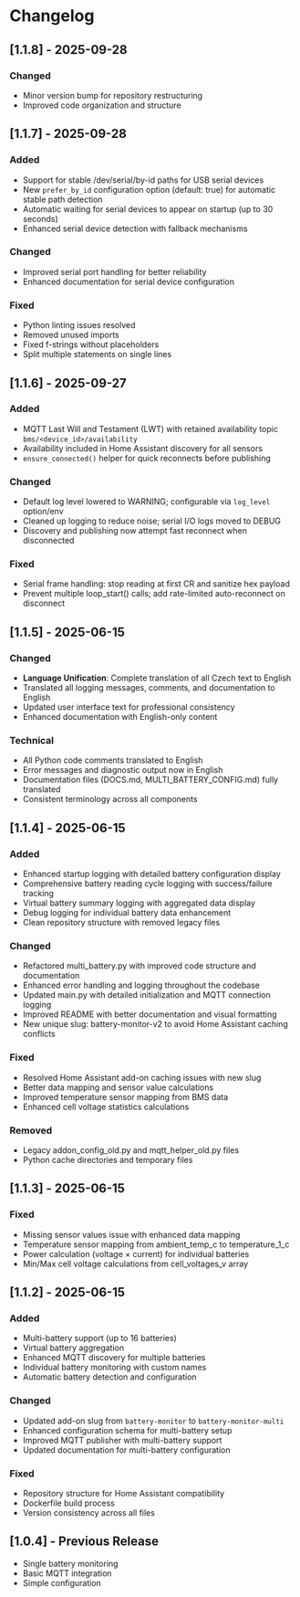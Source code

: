 # Changelog

## [1.1.8] - 2025-09-28
### Changed
- Minor version bump for repository restructuring
- Improved code organization and structure

## [1.1.7] - 2025-09-28
### Added
- Support for stable /dev/serial/by-id paths for USB serial devices
- New `prefer_by_id` configuration option (default: true) for automatic stable path detection
- Automatic waiting for serial devices to appear on startup (up to 30 seconds)
- Enhanced serial device detection with fallback mechanisms

### Changed
- Improved serial port handling for better reliability
- Enhanced documentation for serial device configuration

### Fixed
- Python linting issues resolved
- Removed unused imports
- Fixed f-strings without placeholders
- Split multiple statements on single lines

## [1.1.6] - 2025-09-27
### Added
- MQTT Last Will and Testament (LWT) with retained availability topic `bms/<device_id>/availability`
- Availability included in Home Assistant discovery for all sensors
- `ensure_connected()` helper for quick reconnects before publishing

### Changed
- Default log level lowered to WARNING; configurable via `log_level` option/env
- Cleaned up logging to reduce noise; serial I/O logs moved to DEBUG
- Discovery and publishing now attempt fast reconnect when disconnected

### Fixed
- Serial frame handling: stop reading at first CR and sanitize hex payload
- Prevent multiple loop_start() calls; add rate-limited auto-reconnect on disconnect

## [1.1.5] - 2025-06-15
### Changed
- **Language Unification**: Complete translation of all Czech text to English
- Translated all logging messages, comments, and documentation to English
- Updated user interface text for professional consistency
- Enhanced documentation with English-only content

### Technical
- All Python code comments translated to English
- Error messages and diagnostic output now in English
- Documentation files (DOCS.md, MULTI_BATTERY_CONFIG.md) fully translated
- Consistent terminology across all components

## [1.1.4] - 2025-06-15

### Added
- Enhanced startup logging with detailed battery configuration display
- Comprehensive battery reading cycle logging with success/failure tracking
- Virtual battery summary logging with aggregated data display
- Debug logging for individual battery data enhancement
- Clean repository structure with removed legacy files

### Changed
- Refactored multi_battery.py with improved code structure and documentation
- Enhanced error handling and logging throughout the codebase
- Updated main.py with detailed initialization and MQTT connection logging
- Improved README with better documentation and visual formatting
- New unique slug: battery-monitor-v2 to avoid Home Assistant caching conflicts

### Fixed
- Resolved Home Assistant add-on caching issues with new slug
- Better data mapping and sensor value calculations
- Improved temperature sensor mapping from BMS data
- Enhanced cell voltage statistics calculations

### Removed
- Legacy addon_config_old.py and mqtt_helper_old.py files
- Python cache directories and temporary files

## [1.1.3] - 2025-06-15

### Fixed
- Missing sensor values issue with enhanced data mapping
- Temperature sensor mapping from ambient_temp_c to temperature_1_c
- Power calculation (voltage × current) for individual batteries
- Min/Max cell voltage calculations from cell_voltages_v array

## [1.1.2] - 2025-06-15

### Added
- Multi-battery support (up to 16 batteries)
- Virtual battery aggregation
- Enhanced MQTT discovery for multiple batteries
- Individual battery monitoring with custom names
- Automatic battery detection and configuration

### Changed
- Updated add-on slug from `battery-monitor` to `battery-monitor-multi`
- Enhanced configuration schema for multi-battery setup
- Improved MQTT publisher with multi-battery support
- Updated documentation for multi-battery configuration

### Fixed
- Repository structure for Home Assistant compatibility
- Dockerfile build process
- Version consistency across all files

## [1.0.4] - Previous Release
- Single battery monitoring
- Basic MQTT integration
- Simple configuration
